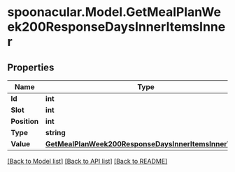 # spoonacular.Model.GetMealPlanWeek200ResponseDaysInnerItemsInner

## Properties

Name | Type | Description | Notes
------------ | ------------- | ------------- | -------------
**Id** | **int** |  | 
**Slot** | **int** |  | 
**Position** | **int** |  | 
**Type** | **string** |  | 
**Value** | [**GetMealPlanWeek200ResponseDaysInnerItemsInnerValue**](GetMealPlanWeek200ResponseDaysInnerItemsInnerValue.md) |  | [optional] 

[[Back to Model list]](../README.md#documentation-for-models) [[Back to API list]](../README.md#documentation-for-api-endpoints) [[Back to README]](../README.md)

